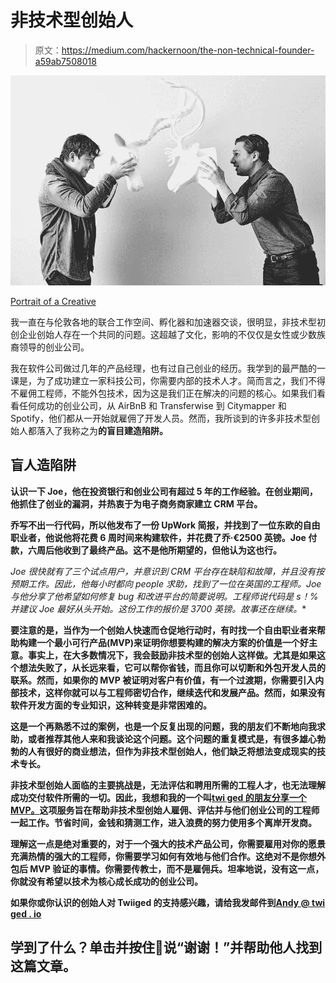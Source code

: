 # 非技术型创始人

> 原文：<https://medium.com/hackernoon/the-non-technical-founder-a59ab7508018>

![](img/9b1aa0b45155157ba171368e630cfd58.png)

[Portrait of a Creative](http://portraitofacreative.com/josh-horowitz_layne-braunstein/)

我一直在与伦敦各地的联合工作空间、孵化器和加速器交谈，很明显，非技术型初创企业创始人存在一个共同的问题。这超越了文化，影响的不仅仅是女性或少数族裔领导的创业公司。

我在软件公司做过几年的产品经理，也有过自己创业的经历。我学到的最严酷的一课是，为了成功建立一家科技公司，你需要内部的技术人才。简而言之，我们不得不雇佣工程师，不能外包技术，因为这是我们正在解决的问题的核心。如果我们看看任何成功的创业公司，从 AirBnB 和 Transferwise 到 Citymapper 和 Spotify，他们都从一开始就雇佣了开发人员。然而，我所谈到的许多非技术型创始人都落入了我称之为****的盲目建造陷阱。****

## ****盲人造陷阱****

**认识一下 Joe，他在投资银行和创业公司有超过 5 年的工作经验。在创业期间，他抓住了创业的漏洞，并热衷于为电子商务商家建立 CRM 平台。**

**乔写不出一行代码，所以他发布了一份 UpWork 简报，并找到了一位东欧的自由职业者，他说他将花费 6 周时间来构建软件，并花费了乔·€2500 英镑。Joe 付款，六周后他收到了最终产品。这不是他所期望的，但他认为这也行。**

**Joe 很快就有了三个试点用户，并意识到 CRM 平台存在缺陷和故障，并且没有按预期工作。因此，他每小时都向 people 求助，找到了一位在英国的工程师。Joe 与他分享了他希望如何修复 bug 和改进平台的简要说明。工程师说代码是 s*！%并建议 Joe 最好从头开始。这份工作的报价是 3700 英镑。故事还在继续。**

**要注意的是，当作为一个创始人快速而仓促地行动时，有时找一个自由职业者来帮助构建一个最小可行产品(MVP)来证明你想要构建的解决方案的价值是一个好主意。事实上，在大多数情况下，我会鼓励非技术型的创始人这样做。尤其是如果这个想法失败了，从长远来看，它可以帮你省钱，而且你可以切断和外包开发人员的联系。然而，如果你的 MVP 被证明对客户有价值，有一个过渡期，你需要引入内部技术，这样你就可以与工程师密切合作，继续迭代和发展产品。然而，如果没有软件开发方面的专业知识，这种转变是非常困难的。**

**这是一个再熟悉不过的案例，也是一个反复出现的问题，我的朋友们不断地向我求助，或者推荐其他人来和我谈论这个问题。这个问题的重复模式是，有很多雄心勃勃的人有很好的商业想法，但作为非技术型创始人，他们缺乏将想法变成现实的技术专长。**

**非技术型创始人面临的主要挑战是，无法评估和聘用所需的工程人才，也无法理解成功交付软件所需的一切。因此，我想和我的一个叫[twi ged 的朋友分享一个 MVP。](http://www.twiiged.io)这项服务旨在帮助非技术型创始人雇佣、评估并与他们创业公司的工程师一起工作。节省时间，金钱和猜测工作，进入浪费的努力使用多个离岸开发商。**

**理解这一点是绝对重要的，对于一个强大的技术产品公司，你需要雇用对你的愿景充满热情的强大的工程师，你需要学习如何有效地与他们合作。这绝对不是你想外包后 MVP 验证的事情。你需要传教士，而不是雇佣兵。坦率地说，没有这一点，你就没有希望以技术为核心成长成功的创业公司。**

**如果你或你认识的创始人对 Twiiged 的支持感兴趣，请给我发邮件到[Andy @ twi ged . io](mailto:andy@twiiged.io)**

## **学到了什么？单击并按住👏说“谢谢！”并帮助他人找到这篇文章。**